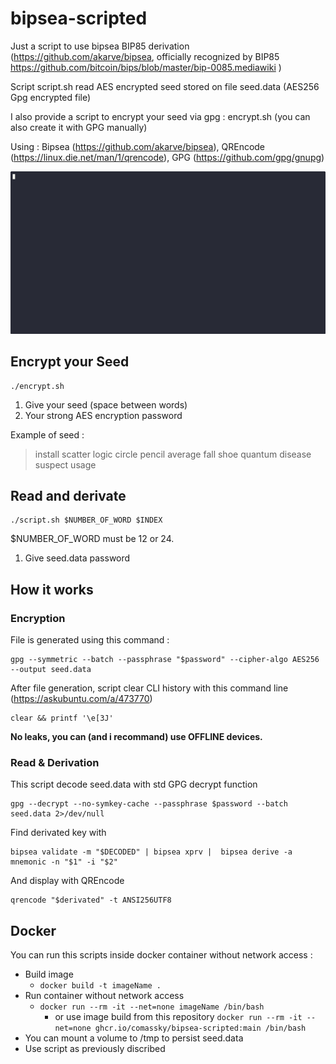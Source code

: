 


# bipsea-scripted
Just a script to use bipsea  BIP85 derivation  (https://github.com/akarve/bipsea, officially recognized by BIP85 https://github.com/bitcoin/bips/blob/master/bip-0085.mediawiki )

Script script.sh read AES encrypted seed stored on file seed.data (AES256 Gpg encrypted file)

I also provide a script to encrypt your seed via gpg :  encrypt.sh (you can also create it with GPG manually)

Using : Bipsea (https://github.com/akarve/bipsea), QREncode (https://linux.die.net/man/1/qrencode), GPG (https://github.com/gpg/gnupg)

![til](./example.gif)

## Encrypt your Seed

    ./encrypt.sh

 1. Give your seed (space between words)
 2. Your strong AES encryption password

Example of seed : 

> install scatter logic circle pencil average fall shoe quantum disease
> suspect usage

## Read and derivate

    ./script.sh $NUMBER_OF_WORD $INDEX

$NUMBER_OF_WORD must be 12 or 24.

 1. Give seed.data password

## How it works

### Encryption

File is generated using this command :

    gpg --symmetric --batch --passphrase "$password" --cipher-algo AES256 --output seed.data

After file generation, script clear CLI history with this command line (https://askubuntu.com/a/473770)

    clear && printf '\e[3J'

**No leaks, you can (and i recommand) use OFFLINE devices.**

### Read & Derivation

This script decode seed.data with std GPG decrypt function

    gpg --decrypt --no-symkey-cache --passphrase $password --batch seed.data 2>/dev/null

Find derivated key with 

    bipsea validate -m "$DECODED" | bipsea xprv |  bipsea derive -a mnemonic -n "$1" -i "$2"

And display with QREncode

    qrencode "$derivated" -t ANSI256UTF8

## Docker

You can run this scripts inside docker container without network access :

 - Build image 
	 - `docker build -t imageName .`
 - Run container without network access
	 - `docker run --rm -it --net=none imageName /bin/bash`
    	 - or use image build from this repository `docker run --rm -it --net=none ghcr.io/comassky/bipsea-scripted:main /bin/bash`
 - You can mount a volume to /tmp to persist seed.data 
 - Use script as previously discribed
